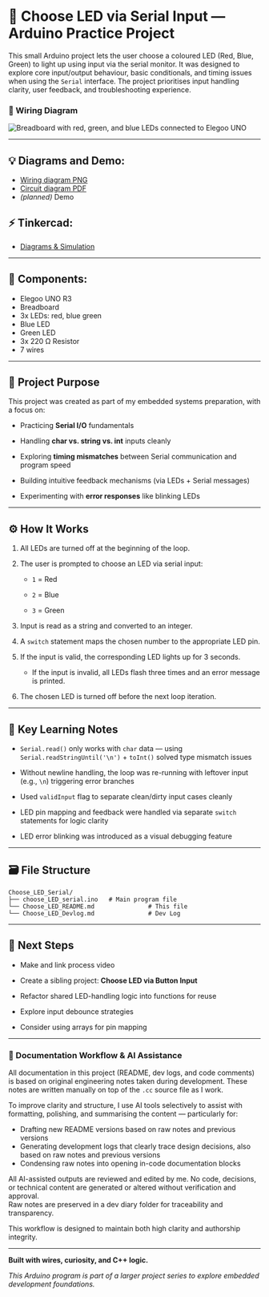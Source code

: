 # 🔌 Choose LED via Serial Input — Arduino Practice Project

This small Arduino project lets the user choose a coloured LED (Red, Blue, Green) to light up using input via the serial monitor. It was designed to explore core input/output behaviour, basic conditionals, and timing issues when using the `Serial` interface. The project prioritises input handling clarity, user feedback, and troubleshooting experience.

### 🔧 Wiring Diagram

![Breadboard with red, green, and blue LEDs connected to Elegoo UNO](https://github.com/s-0-p-h-i-a/Arduino_Practice/tree/main/Choose_LED_Serial/Diagrams_and_Demo/choose_led_serial_wiring.png)

---
## 💡 Diagrams and Demo:

- [Wiring diagram PNG](https://github.com/s-0-p-h-i-a/Arduino_Practice/tree/main/Choose_LED_Serial/Diagrams_and_Demo/choose_led_serial_wiring.png)
- [Circuit diagram PDF](https://github.com/s-0-p-h-i-a/Arduino_Practice/tree/main/Choose_LED_Serial/Diagrams_and_Demo/choose_led_serial_circuit.pdf)
- _(planned)_ Demo

## ⚡️ Tinkercad:
- [Diagrams & Simulation](https://www.tinkercad.com/things/80gbNEcKRgH-choose-led-via-serial?sharecode=n9BNBrZXaVYD4yKGmNLrOhBrsblqBlJRCTXiEIaLozY)

---
## 🧩 Components:

- Elegoo UNO R3
- Breadboard
- 3x LEDs: red, blue green
- Blue LED
- Green LED
- 3x 220 Ω Resistor
- 7 wires

---
## 🎯 Project Purpose

This project was created as part of my embedded systems preparation, with a focus on:

- Practicing **Serial I/O** fundamentals

- Handling **char vs. string vs. int** inputs cleanly

- Exploring **timing mismatches** between Serial communication and program speed

- Building intuitive feedback mechanisms (via LEDs + Serial messages)

- Experimenting with **error responses** like blinking LEDs

---
## ⚙️ How It Works

1. All LEDs are turned off at the beginning of the loop.

2. The user is prompted to choose an LED via serial input:

	- `1` = Red

    - `2` = Blue

    - `3` = Green

3. Input is read as a string and converted to an integer.

4. A `switch` statement maps the chosen number to the appropriate LED pin.

5. If the input is valid, the corresponding LED lights up for 3 seconds.

    - If the input is invalid, all LEDs flash three times and an error message is printed.

6. The chosen LED is turned off before the next loop iteration.

---
## 🧠 Key Learning Notes

- `Serial.read()` only works with `char` data — using `Serial.readStringUntil('\n')` + `toInt()` solved type mismatch issues

- Without newline handling, the loop was re-running with leftover input (e.g., `\n`) triggering error branches

- Used `validInput` flag to separate clean/dirty input cases cleanly

- LED pin mapping and feedback were handled via separate `switch` statements for logic clarity

- LED error blinking was introduced as a visual debugging feature

---
## 🗃️ File Structure

```
Choose_LED_Serial/
├── choose_LED_serial.ino   # Main program file
└── Choose_LED_README.md               # This file
└── Choose_LED_Devlog.md               # Dev Log
```

---
## 🚧 Next Steps

- Make and link process video

- Create a sibling project: **Choose LED via Button Input**

- Refactor shared LED-handling logic into functions for reuse

- Explore input debounce strategies

- Consider using arrays for pin mapping

---
### 🧠 Documentation Workflow & AI Assistance

All documentation in this project (README, dev logs, and code comments) is based on original engineering notes taken during development. These notes are written manually on top of the `.cc` source file as I work.

To improve clarity and structure, I use AI tools selectively to assist with formatting, polishing, and summarising the content — particularly for:
- Drafting new README versions based on raw notes and previous versions
- Generating development logs that clearly trace design decisions, also based on raw notes and previous versions
- Condensing raw notes into opening in-code documentation blocks

All AI-assisted outputs are reviewed and edited by me. No code, decisions, or technical content are generated or altered without verification and approval.  
Raw notes are preserved in a dev diary folder for traceability and transparency.

This workflow is designed to maintain both high clarity and authorship integrity.

---

**Built with wires, curiosity, and C++ logic.**

_This Arduino program is part of a larger project series to explore embedded development foundations._
